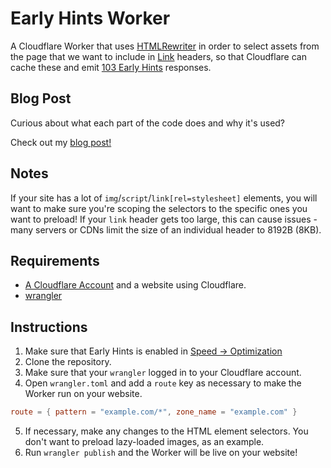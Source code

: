 # Early Hints Worker

A Cloudflare Worker that uses [HTMLRewriter](https://developers.cloudflare.com/workers/runtime-apis/html-rewriter/) in
order to select assets from the page that we want to include in [Link](https://developer.mozilla.org/en-US/docs/Web/HTTP/Headers/Link)
headers, so that Cloudflare can cache these and emit [103 Early Hints](https://developers.cloudflare.com/cache/about/early-hints/) responses.

## Blog Post

Curious about what each part of the code does and why it's used?

Check out my [blog post!](https://kian.org.uk/implementing-103-early-hints-with-cloudflare-workers-htmlrewriter/)

## Notes

If your site has a lot of `img`/`script`/`link[rel=stylesheet]` elements, you will want to make sure you're scoping the selectors to the specific ones you want to preload! If your `link` header gets too large, this can cause issues - many servers or CDNs limit the size of an individual header to 8192B (8KB).

## Requirements

- [A Cloudflare Account](https://dash.cloudflare.com/sign-up/workers) and a website using Cloudflare.
- [wrangler](https://github.com/cloudflare/wrangler2)

## Instructions

1. Make sure that Early Hints is enabled in [Speed -> Optimization](https://dash.cloudflare.com/?to=/:account/:zone/speed/optimization)
2. Clone the repository.
3. Make sure that your `wrangler` logged in to your Cloudflare account.
4. Open `wrangler.toml` and add a `route` key as necessary to make the Worker run on your website.
```toml
route = { pattern = "example.com/*", zone_name = "example.com" } 
```
5. If necessary, make any changes to the HTML element selectors. You don't want to preload lazy-loaded images, as an example.
6. Run `wrangler publish` and the Worker will be live on your website!
